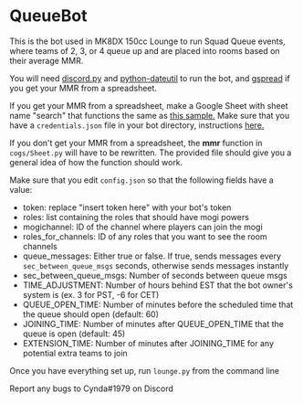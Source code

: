 # QueueBot

This is the bot used in MK8DX 150cc Lounge to run Squad Queue events, where teams of 2, 3, or 4 queue up and are placed into rooms based on their average MMR.

You will need [discord.py](https://discordpy.readthedocs.io/en/latest/intro.html#installing) and [python-dateutil](https://pypi.org/project/python-dateutil/) to run the bot, and [gspread](https://gspread.readthedocs.io/en/latest/) if you get your MMR from a spreadsheet.

If you get your MMR from a spreadsheet, make a Google Sheet with sheet name "search" that functions the same as [this sample.](https://docs.google.com/spreadsheets/d/1ts17B2k8Hv5wnHB-4kCE3PNFL1EXEJ01lx-s8zPpECE/edit?usp=sharing) Make sure that you have a `credentials.json` file in your bot directory, instructions [here.](https://gspread.readthedocs.io/en/latest/oauth2.html)

If you don't get your MMR from a spreadsheet, the **mmr** function in `cogs/Sheet.py` will have to be rewritten. The provided file should give you a general idea of how the function should work.

Make sure that you edit `config.json` so that the following fields have a value:
- token: replace "insert token here" with your bot's token
- roles: list containing the roles that should have mogi powers
- mogichannel: ID of the channel where players can join the mogi
- roles_for_channels: ID of any roles that you want to see the room channels
- queue_messages: Either true or false. If true, sends messages every `sec_between_queue_msgs` seconds, otherwise sends messages instantly
- sec_between_queue_msgs: Number of seconds between queue msgs
- TIME_ADJUSTMENT: Number of hours behind EST that the bot owner's system is (ex. 3 for PST, -6 for CET)
- QUEUE_OPEN_TIME: Number of minutes before the scheduled time that the queue should open (default: 60)
- JOINING_TIME: Number of minutes after QUEUE_OPEN_TIME that the queue is open (default: 45)
- EXTENSION_TIME: Number of minutes after JOINING_TIME for any potential extra teams to join

Once you have everything set up, run `lounge.py` from the command line

Report any bugs to Cynda#1979 on Discord
